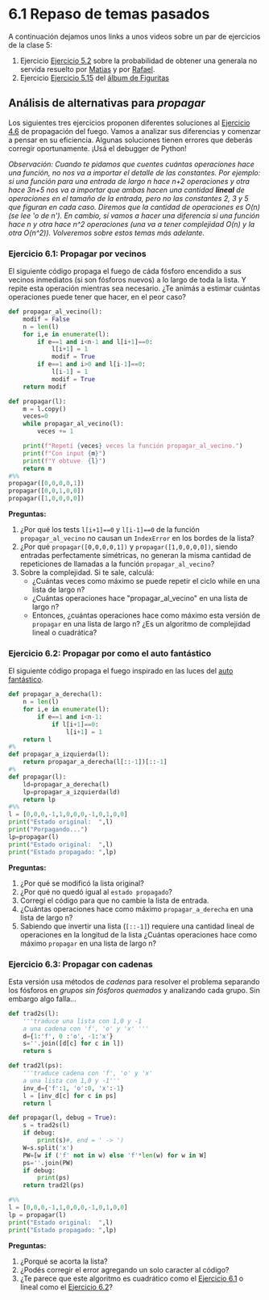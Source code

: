 # 6.1 Repaso de temas pasados

A continuación dejamos unos links a unos videos sobre un par de ejercicios de la clase 5:

1. Ejercicio [Ejercicio 5.2](../05_Random_Plt_Dbg/01_Random.md#ejercicio-52-generala-no-necesariamente-servida) sobre la probabilidad de obtener una generala no servida resuelto por [Matias](https://youtu.be/D_mipwwZjhM) y por [Rafael](https://youtu.be/c2SO3-iSd04).
2. Ejercicio [Ejercicio 5.15](../05_Random_Plt_Dbg/03_Figuritas.md#ejercicio-515) del [álbum de Figuritas](https://youtu.be/lSVNxPoRLJA)

## Análisis de alternativas para *propagar*

Los siguientes tres ejercicios proponen diferentes soluciones al [Ejercicio 4.6](../04_Listas_y_Listas/02_IteradoresLista.md#ejercicio-46-propagación) de propagación del fuego. Vamos a analizar sus diferencias y comenzar a pensar en su eficiencia. Algunas soluciones tienen errores que deberás corregir oportunamente. ¡Usá el debugger de Python!

_Observación: Cuando te pidamos que cuentes cuántas operaciones hace una función, no nos va a importar el detalle de las constantes. Por ejemplo: si una función para una entrada de largo n hace n+2 operaciones y otra hace 3*n+5 nos va a importar que ambas hacen una cantidad **lineal** de operaciones en el tamaño de la entrada, pero no las constantes 2, 3 y 5 que figuran en cada caso. Diremos que la cantidad de operaciones es *O(n)* (se lee 'o de n'). En cambio, sí vamos a hacer una diferencia si una función hace n y otra hace n^2 operaciones (una va a tener complejidad *O(n)* y la otra O(n^2)*). Volveremos sobre estos temas más adelante._


### Ejercicio 6.1: Propagar por vecinos
El siguiente código propaga el fuego de cáda fósforo encendido a sus vecinos inmediatos (si son fósforos nuevos) a lo largo de toda la lista. Y repite esta operación mientras sea necesario. ¿Te animás a estimar cuántas operaciones puede tener que hacer, en el peor caso?

```python
def propagar_al_vecino(l):
    modif = False
    n = len(l)
    for i,e in enumerate(l):
        if e==1 and i<n-1 and l[i+1]==0:
            l[i+1] = 1
            modif = True
        if e==1 and i>0 and l[i-1]==0:
            l[i-1] = 1
            modif = True
    return modif

def propagar(l):
    m = l.copy()
    veces=0
    while propagar_al_vecino(l):
        veces += 1

    print(f"Repetí {veces} veces la función propagar_al_vecino.")
    print(f"Con input {m}")    
    print(f"Y obtuve  {l}")
    return m
#%%
propagar([0,0,0,0,1])
propagar([0,0,1,0,0])
propagar([1,0,0,0,0])
```

**Preguntas:**
1. ¿Por qué los tests `l[i+1]==0` y `l[i-1]==0` de la función `propagar_al_vecino` no causan un `IndexError` en los bordes de la lista?
2. ¿Por qué `propagar([0,0,0,0,1])` y `propagar([1,0,0,0,0])`, siendo entradas perfectamente simétricas, no generan la misma cantidad de repeticiones de llamadas a la función `propagar_al_vecino`?
3. Sobre la complejidad. Si te sale, calculá:
    * ¿Cuántas veces como máximo se puede repetir el ciclo while en una lista de largo n?
    * ¿Cuántas operaciones hace "propagar_al_vecino" en una lista de largo n?
    * Entonces, ¿cuántas operaciones hace como máximo esta versión de `propagar` en una lista de largo n? ¿Es un algoritmo de complejidad lineal o cuadrática?


### Ejercicio 6.2: Propagar por como el auto fantástico

El siguiente código propaga el fuego inspirado en las luces del [auto fantástico](https://youtu.be/oNeQi8-PXAU?t=11).
```python
def propagar_a_derecha(l):
    n = len(l)
    for i,e in enumerate(l):
        if e==1 and i<n-1:
            if l[i+1]==0:
                l[i+1] = 1
    return l
#%
def propagar_a_izquierda(l):
    return propagar_a_derecha(l[::-1])[::-1]
#%
def propagar(l):
    ld=propagar_a_derecha(l)
    lp=propagar_a_izquierda(ld)
    return lp
#%%
l = [0,0,0,-1,1,0,0,0,-1,0,1,0,0]
print("Estado original:  ",l)
print("Porpagando...")
lp=propagar(l)
print("Estado original:  ",l)
print("Estado propagado: ",lp)
```

**Preguntas:**
1. ¿Por qué se modificó la lista original? 
2. ¿Por qué no quedó igual al `estado propagado`? 
3. Corregí el código para que no cambie la lista de entrada.
4. ¿Cuántas operaciones hace como máximo `propagar_a_derecha` en una lista de largo n?
5. Sabiendo que invertir una lista (`[::-1]`) requiere una cantidad lineal de operaciones en la longitud de la lista ¿Cuántas operaciones hace como máximo `propagar` en una lista de largo n?


### Ejercicio 6.3: Propagar con cadenas
Esta versión usa métodos de _cadenas_ para resolver el problema separando los fósforos en _grupos sin fósforos quemados_ y analizando cada grupo. Sin embargo algo falla...

```python
def trad2s(l):
    '''traduce una lista con 1,0 y -1 
    a una cadena con 'f', 'o' y 'x' '''
    d={1:'f', 0 :'o', -1:'x'}
    s=''.join([d[c] for c in l])
    return s

def trad2l(ps):
    '''traduce cadena con 'f', 'o' y 'x'
    a una lista con 1,0 y -1'''
    inv_d={'f':1, 'o':0, 'x':-1}
    l = [inv_d[c] for c in ps]
    return l

def propagar(l, debug = True):
    s = trad2s(l)
    if debug:
        print(s)#, end = ' -> ')
    W=s.split('x')
    PW=[w if ('f' not in w) else 'f'*len(w) for w in W]
    ps=''.join(PW)
    if debug:
        print(ps)
    return trad2l(ps)

#%%
l = [0,0,0,-1,1,0,0,0,-1,0,1,0,0]
lp = propagar(l)
print("Estado original:  ",l)
print("Estado propagado: ",lp)
```

**Preguntas:**
1. ¿Porqué se acorta la lista? 
2. ¿Podés corregir el error agregando un solo caracter al código?
3. ¿Te parece que este algoritmo es cuadrático como el [Ejercicio 6.1](../06_Organización_y_Complejidad/01_Repaso.md#ejercicio-61-propagar-por-vecinos)
o lineal como el [Ejercicio 6.2](../06_Organización_y_Complejidad/01_Repaso.md#ejercicio-62-propagar-por-como-el-auto-fantástico)?




